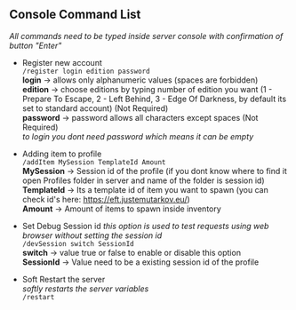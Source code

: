 ## Console Command List

_All commands need to be typed inside server console with confirmation of button "Enter"_

- Register new account  
  `/register login edition password`  
  **login** -> allows only alphanumeric values (spaces are forbidden)  
  **edition** -> choose editions by typing number of edition you want (1 - Prepare To Escape, 2 - Left Behind, 3 - Edge Of Darkness, by default its set to standard account) (Not Required)  
  **password** -> password allows all characters except spaces (Not Required)  
  _to login you dont need password which means it can be empty_

- Adding item to profile  
  `/addItem MySession TemplateId Amount`  
  **MySession** -> Session id of the profile (if you dont know where to find it open Profiles folder in server and name of the folder is session id)  
  **TemplateId** -> Its a template id of item you want to spawn (you can check id's here: https://eft.justemutarkov.eu/)  
  **Amount** -> Amount of items to spawn inside inventory

- Set Debug Session id
  _this option is used to test requests using web browser without setting the session id_  
  `/devSession switch SessionId`  
  **switch** -> value true or false to enable or disable this option  
  **SessionId** -> Value need to be a existing session id of the profile

- Soft Restart the server  
  _softly restarts the server variables_  
  `/restart`
